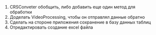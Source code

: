 1. CRSConveter обобщить, либо добавить еще один метод для обработки 
2. Доделать VideoProcessing, чтобы он отправлял данные обратно
3. Сделать на стороне приложения сохранение в базу данных таблиц
4. Отредактировать создание excel файла